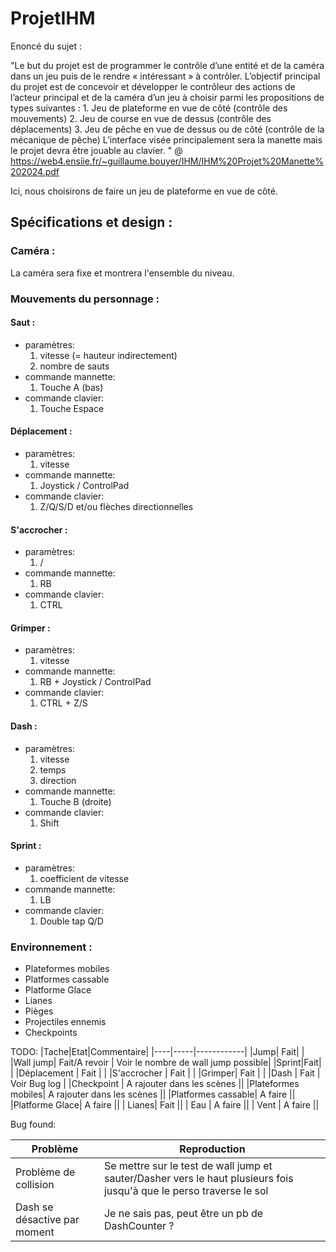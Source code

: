 # ProjetIHM

Enoncé du sujet :

"Le but du projet est de programmer le contrôle d’une entité et de la caméra dans un jeu puis de le rendre « intéressant » à contrôler. 
L’objectif principal du projet est de concevoir et développer le contrôleur des actions de l’acteur principal et de la caméra d’un jeu à choisir parmi les propositions de types suivantes : 
    1. Jeu de plateforme en vue de côté (contrôle des mouvements) 
    2. Jeu de course en vue de dessus (contrôle des déplacements) 
    3. Jeu de pêche en vue de dessus ou de côté (contrôle de la mécanique de pêche) L’interface visée principalement sera la manette mais le projet devra être jouable au clavier. " @ https://web4.ensiie.fr/~guillaume.bouyer/IHM/IHM%20Projet%20Manette%202024.pdf

Ici, nous choisirons de faire un jeu de plateforme en vue de côté.

## Spécifications et design :

### Caméra : 

La caméra sera fixe et montrera l'ensemble du niveau.

### Mouvements du personnage :

#### Saut :

- paramètres:
    1. vitesse (= hauteur indirectement)
    2. nombre de sauts
- commande mannette:
    1. Touche A (bas)
- commande clavier:
    1. Touche Espace

#### Déplacement : 

- paramètres:
    1. vitesse
- commande mannette:
    1. Joystick / ControlPad
- commande clavier:
    1. Z/Q/S/D et/ou flèches directionnelles

#### S'accrocher :

- paramètres:
    1. /
- commande mannette:
    1. RB
- commande clavier:
    1. CTRL

####  Grimper :
- paramètres:
    1. vitesse
- commande mannette:
    1. RB + Joystick / ControlPad
- commande clavier:
    1. CTRL + Z/S

#### Dash :
- paramètres:
    1. vitesse
    2. temps 
    3. direction
- commande mannette:
    1. Touche B (droite)
- commande clavier:
    1. Shift

#### Sprint :
- paramètres:
    1. coefficient de vitesse
- commande mannette:
    1. LB
- commande clavier:
    1. Double tap Q/D

### Environnement :
    
- Plateformes mobiles
- Platformes cassable
- Platforme Glace
- Lianes
- Pièges
- Projectiles ennemis
- Checkpoints

TODO:
|Tache|Etat|Commentaire|
|----|-----|------------|
|Jump| Fait| |
|Wall jump| Fait/A revoir | Voir le nombre de wall jump possible|
|Sprint|Fait|  |
|Déplacement | Fait |  |
|S'accrocher | Fait |  |
|Grimper| Fait |  |
|Dash | Fait | Voir Bug log |
|Checkpoint | A rajouter dans les scènes ||
|Plateformes mobiles| A rajouter dans les scènes ||
|Platformes cassable| A faire ||
|Platforme Glace| A faire ||
| Lianes| Fait ||
| Eau | A faire ||
| Vent | A faire ||



Bug found:

|Problème | Reproduction|
|---------|------------|
|Problème de collision| Se mettre sur le test de wall jump et sauter/Dasher vers le haut plusieurs fois jusqu'à que le perso traverse le sol|
|Dash se désactive par moment| Je ne sais pas, peut être un pb de DashCounter ?|
